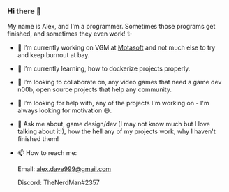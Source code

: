 ### Hi there 👋

My name is Alex, and I'm a programmer. Sometimes those programs get finished, and sometimes they even work! ✨

- 🔭 I’m currently working on VGM at [Motasoft](www.motasoft.co.uk) and not much else to try and keep burnout at bay.
- 🌱 I’m currently learning, how to dockerize projects properly.
- 👯 I’m looking to collaborate on, any video games that need a game dev n00b, open source projects that help any community.
- 🤔 I’m looking for help with, any of the projects I'm working on - I'm always looking for motivation 😅.
- 💬 Ask me about, game design/dev (I may not know much but I love talking about it!), how the hell any of my projects work, why I haven't finished them!
- 📫 How to reach me: 
     
     Email: alex.dave999@gmail.com
          
     Discord: TheNerdMan#2357
     
